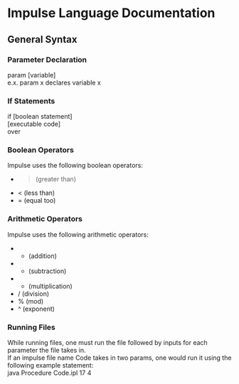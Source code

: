 # Impulse Language Documentation

## General Syntax

### Parameter Declaration

param [variable]   
e.x. param x declares variable x 

### If Statements

if [boolean statement]  
[executable code]  
over

### Boolean Operators

Impulse uses the following boolean operators:
- > (greater than)
- < (less than)
- = (equal too)

### Arithmetic Operators

Impulse uses the following arithmetic operators:
- + (addition)
- - (subtraction)
- * (multiplication)
- / (division)
- % (mod)
- ^ (exponent)

### Running Files

While running files, one must run the file followed by inputs for each parameter the file takes in.  
If an impulse file name Code takes in two params, one would run it using the following example statement:  
java Procedure Code.ipl 17 4  


